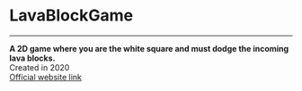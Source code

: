 # LavaBlockGame
---
 **A 2D game where you are the white square and must dodge the incoming lava blocks.**  
 Created in 2020  
[Official website link](https://lavablockgame.wixsite.com/website)

